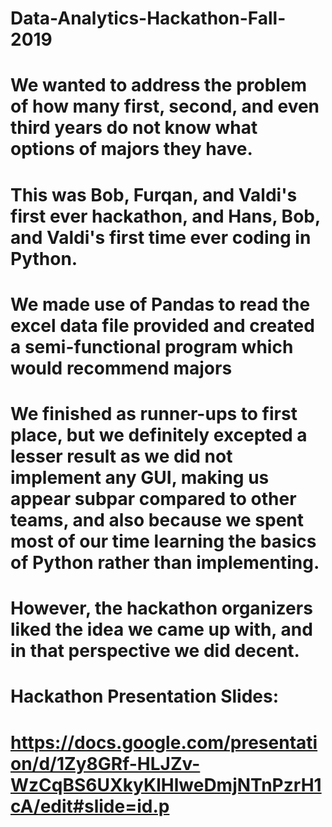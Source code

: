 # Data-Analytics-Hackathon-Fall-2019

# We wanted to address the problem of how many first, second, and even third years do not know what options of majors they have. 
# This was Bob, Furqan, and Valdi's first ever hackathon, and Hans, Bob, and Valdi's first time ever coding in Python.
# We made use of Pandas to read the excel data file provided and created a semi-functional program which would recommend majors
# We finished as runner-ups to first place, but we definitely excepted a lesser result as we did not implement any GUI, making us appear subpar compared to other teams, and also because we spent most of our time learning the basics of Python rather than implementing.
# However, the hackathon organizers liked the idea we came up with, and in that perspective we did decent.

# Hackathon Presentation Slides:
# https://docs.google.com/presentation/d/1Zy8GRf-HLJZv-WzCqBS6UXkyKlHlweDmjNTnPzrH1cA/edit#slide=id.p

